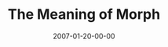 ---
layout: message
category: message
series: "Morph"
title: "The Meaning of Morph"
date: 2007-01-20-00-00
message_id: 35
audio: "http://s3.amazonaws.com/crossroads-media/messages/audio/Morph_03_The_Meaning_of_Morph_01-21-07_Tome.mp3"
audio-duration: "34:57"
explicit: false
---